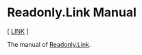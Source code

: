 # Readonly.Link Manual

[ [LINK](https://readonly.link/manuals/github.com/readonlylink/readonlylink-manual) ]

The manual of [Readonly.Link](https://readonly.link).
